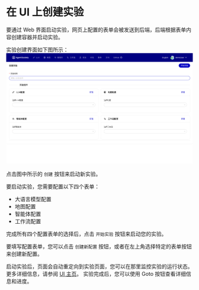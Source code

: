 # 在 UI 上创建实验

要通过 Web 界面启动实验，网页上配置的表单会被发送到后端，后端根据表单内容创建容器并启动实验。

实验创建界面如下图所示：
![create-exp](../_static/webui-zh/exp-create.png)

点击图中所示的 `创建` 按钮来启动新实验。

要启动实验，您需要配置以下四个表单：
- 大语言模型配置
- 地图配置
- 智能体配置
- 工作流配置

完成所有四个配置表单的选择后，点击 `开始实验` 按钮来启动您的实验。

要填写配置表单，您可以点击 `创建新配置` 按钮，或者在左上角选择特定的表单按钮来创建新配置。

启动实验后，页面会自动重定向到实验页面，您可以在那里监控实验的运行状态。更多详细信息，请参阅 [UI 主页](./02-ui-introduction.md)。
实验完成后，您可以使用 Goto 按钮查看详细信息和进度。